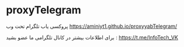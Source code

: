 # proxyTelegram
پروکسی یاب تلگرام تحت وب 
https://aminiyt1.github.io/proxyyabTelegram/

برای اطلاعات بیشتر در کانال تلگرامی ما عضو بشید :
 https://t.me/InfoTech_VK
